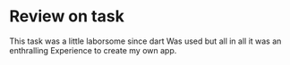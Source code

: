 # Review on task
This task was a little laborsome since dart
Was used but all in all it was an enthralling 
Experience to create my own app.
